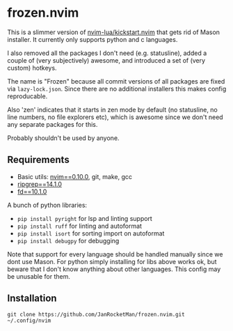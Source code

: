 
# frozen.nvim

This is a slimmer version of [nvim-lua/kickstart.nvim](https://github.com/nvim-lua/kickstart.nvim) that gets rid of Mason installer. It currently only supports python and c languages.

I also removed all the packages I don't need (e.g. statusline), added a couple of (very subjectively) awesome, and introduced a set of (very custom) hotkeys.

The name is "Frozen" because all commit versions of all packages are fixed via `lazy-lock.json`. Since there are no additional installers this makes config reproducable.

Also 'zen' indicates that it starts in zen mode by default (no statusline, no line numbers, no file explorers etc), which is awesome since we don't need any separate packages for this.

Probably shouldn't be used by anyone.

## Requirements

- Basic utils: [nvim==0.10.0](https://github.com/neovim/neovim/releases/tag/v0.10.0), git, make, gcc
- [ripgrep==14.1.0](https://github.com/BurntSushi/ripgrep/releases/tag/14.1.0)
- [fd==10.1.0](https://github.com/sharkdp/fd/releases/tag/v10.1.0)

A bunch of python libraries:
- `pip install pyright` for lsp and linting support
- `pip install ruff` for linting and autoformat
- `pip install isort` for sorting import on autoformat
- `pip install debugpy` for debugging

Note that support for every language should be handled manually since we dont use Mason. For python simply installing for libs above works ok, but beware that I don't know anything about other languages. This config may be unusable for them.

## Installation
`git clone https://github.com/JanRocketMan/frozen.nvim.git ~/.config/nvim`

